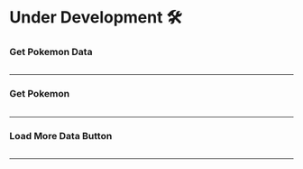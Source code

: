 # Under Development 🛠

### Get Pokemon Data

```jsx

```

---

### Get Pokemon

```jsx

```

---

### Load More Data Button

```jsx

```

---
